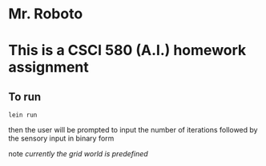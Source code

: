 # Mr. Roboto

# This is a CSCI 580 (A.I.) homework assignment

## To run

`lein run`

then the user will be prompted to input the number of iterations followed by the sensory input in binary form

note *currently the grid world is predefined*